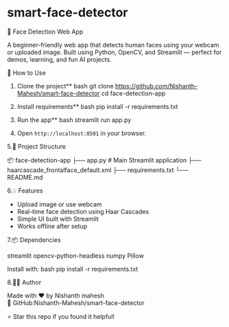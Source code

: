 ﻿# smart-face-detector

 🧠 Face Detection Web App

A beginner-friendly web app that detects human faces using your webcam or uploaded image. Built using Python, OpenCV, and Streamlit — perfect for demos, learning, and fun AI projects.

 🚀 How to Use

1. Clone the project**
   bash
   git clone https://github.com/Nishanth-Mahesh/smart-face-detector
   cd face-detection-app
   

2. Install requirements**
   bash
   pip install -r requirements.txt
   

3. Run the app**
   bash
   streamlit run app.py
   

4. Open `http://localhost:8501` in your browser.

 5.📁 Project Structure


📦 face-detection-app
├── app.py                     # Main Streamlit application
├── haarcascade_frontalface_default.xml
├── requirements.txt
└── README.md

 6.💡 Features

- Upload image or use webcam
- Real-time face detection using Haar Cascades
- Simple UI built with Streamlit
- Works offline after setup

 7.📦 Dependencies

streamlit
opencv-python-headless
numpy
Pillow

Install with:
bash
pip install -r requirements.txt

 8.🙋‍♂️ Author

Made with ❤️ by Nishanth mahesh  
🔗 GitHub:Nishanth-Mahesh/smart-face-detector

⭐ Star this repo if you found it helpful!
